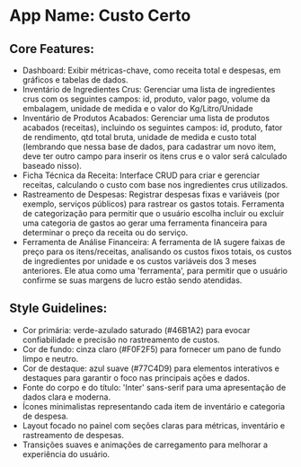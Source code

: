 # **App Name**: Custo Certo

## Core Features:

- Dashboard: Exibir métricas-chave, como receita total e despesas, em gráficos e tabelas de dados.
- Inventário de Ingredientes Crus: Gerenciar uma lista de ingredientes crus com os seguintes campos: id, produto, valor pago, volume da embalagem, unidade de medida e o valor do Kg/Litro/Unidade
- Inventário de Produtos Acabados: Gerenciar uma lista de produtos acabados (receitas), incluindo os seguintes campos: id, produto, fator de rendimento, qtd total bruta, unidade de medida e custo total (lembrando que nessa base de dados, para cadastrar um novo item, deve ter outro campo para inserir os itens crus e o valor será calculado baseado nisso).
- Ficha Técnica da Receita: Interface CRUD para criar e gerenciar receitas, calculando o custo com base nos ingredientes crus utilizados.
- Rastreamento de Despesas: Registrar despesas fixas e variáveis (por exemplo, serviços públicos) para rastrear os gastos totais. Ferramenta de categorização para permitir que o usuário escolha incluir ou excluir uma categoria de gastos ao gerar uma ferramenta financeira para determinar o preço da receita ou do serviço.
- Ferramenta de Análise Financeira: A ferramenta de IA sugere faixas de preço para os itens/receitas, analisando os custos fixos totais, os custos de ingredientes por unidade e os custos variáveis ​​dos 3 meses anteriores. Ele atua como uma 'ferramenta', para permitir que o usuário confirme se suas margens de lucro estão sendo atendidas.

## Style Guidelines:

- Cor primária: verde-azulado saturado (#46B1A2) para evocar confiabilidade e precisão no rastreamento de custos.
- Cor de fundo: cinza claro (#F0F2F5) para fornecer um pano de fundo limpo e neutro.
- Cor de destaque: azul suave (#77C4D9) para elementos interativos e destaques para garantir o foco nas principais ações e dados.
- Fonte do corpo e do título: 'Inter' sans-serif para uma apresentação de dados clara e moderna.
- Ícones minimalistas representando cada item de inventário e categoria de despesa.
- Layout focado no painel com seções claras para métricas, inventário e rastreamento de despesas.
- Transições suaves e animações de carregamento para melhorar a experiência do usuário.